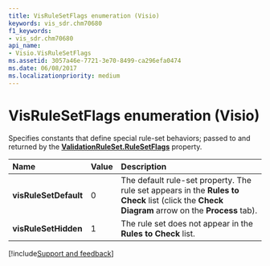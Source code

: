 ```yaml
---
title: VisRuleSetFlags enumeration (Visio)
keywords: vis_sdr.chm70680
f1_keywords:
- vis_sdr.chm70680
api_name:
- Visio.VisRuleSetFlags
ms.assetid: 3057a46e-7721-3e70-8499-ca296efa0474
ms.date: 06/08/2017
ms.localizationpriority: medium
---
```



# VisRuleSetFlags enumeration (Visio)

Specifies constants that define special rule-set behaviors; passed to and returned by the **[ValidationRuleSet.RuleSetFlags](Visio.ValidationRuleSet.RuleSetFlags.md)** property.



|Name|Value|Description|
|:-----|:-----|:-----|
| **visRuleSetDefault**|0|The default rule-set property. The rule set appears in the **Rules to Check** list (click the **Check Diagram** arrow on the **Process** tab).|
| **visRuleSetHidden**|1|The rule set does not appear in the **Rules to Check** list.|

[!include[Support and feedback](~/includes/feedback-boilerplate.md)]